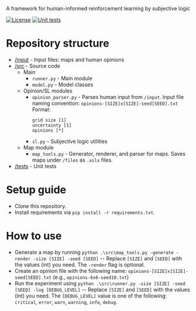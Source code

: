 A framework for human-informed reinforcement learning by subjective logic

[![License](https://img.shields.io/badge/license-GPL--3.0-blue.svg)](https://www.gnu.org/licenses/gpl-3.0)
[![Unit tests](https://github.com/dagenaik/Uncertainty-in-Reinforcement-Learning/actions/workflows/ci.yaml/badge.svg)](https://github.com/dagenaik/Uncertainty-in-Reinforcement-Learning/actions/workflows/ci.yaml)


# Repository structure

- [/input](https://github.com/dagenaik/Uncertainty-in-Reinforcement-Learning/tree/main/input) - Input files: maps and human opinions
- [/src](https://github.com/dagenaik/Uncertainty-in-Reinforcement-Learning/tree/main/src) - Source code
  - Main
    - `runner.py` - Main module
    - `model.py` - Model classes
  - Opinion/SL modules
    - `opinion_parser.py` - Parses human input from `/input`. Input file naming convention: `opinions-[SIZE]x[SIZE]-seed[SEED].txt` Format:
      ```
      grid size [1]
      uncertainty [1]
      opinions [*]
      ```
    - `sl.py` - Subjective logic utilities
  - Map module
    - `map_tools.py` - Generator, renderer, and parser for maps. Saves maps under `/files` as `.xslx` files.
- [/tests](https://github.com/dagenaik/Uncertainty-in-Reinforcement-Learning/tree/main/tests) - Unit tests

# Setup guide
- Clone this repository.
- Install requirements via ```pip install -r requirements.txt```.

# How to use
- Generate a map by running `python .\src\map_tools.py -generate -render -size [SIZE] -seed [SEED]` -- Replace `[SIZE]` and `[SEED]` with the values (int) you need. The `-render` flag is optional.
- Create an opinion file with the following name: `opinions-[SIZE]x[SIZE]-seed[SEED].txt` (e.g., `opinions-6x6-seed10.txt`)
- Run the experiment using `python .\src\runner.py -size [SIZE] -seed [SEED] -log [DEBUG_LEVEL]` -- Replace `[SIZE]` and `[SEED]` with the values (int) you need. The `[DEBUG_LEVEL]` value is one of the following: `critical`, `error`, `warn`, `warning`, `info`, `debug`.
